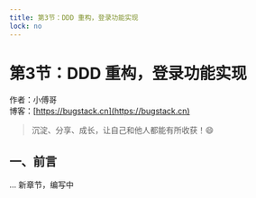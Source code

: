 ```yaml
---
title: 第3节：DDD 重构，登录功能实现
lock: no
---
```


# 第3节：DDD 重构，登录功能实现

作者：小傅哥
<br/>博客：[https://bugstack.cn](https://bugstack.cn)

> 沉淀、分享、成长，让自己和他人都能有所收获！😄

## 一、前言

... 新章节，编写中